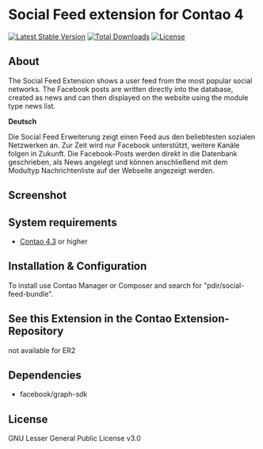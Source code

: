 Social Feed extension for Contao 4
============================================================

[![Latest Stable Version](https://poser.pugx.org/pdir/social-feed-bundle/v/stable)](https://packagist.org/packages/pdir/social-feed-bundle)
[![Total Downloads](https://poser.pugx.org/pdir/social-feed-bundle/downloads)](https://packagist.org/packages/pdir/social-feed-bundle)
[![License](https://poser.pugx.org/pdir/social-feed-bundle/license)](https://packagist.org/packages/pdir/social-feed-bundle)

About
-----

The Social Feed Extension shows a user feed from the most popular social networks. The Facebook posts are written directly into the database, created as news and can then displayed on the website using the module type news list.

**Deutsch**

Die Social Feed Erweiterung zeigt einen Feed aus den beliebtesten sozialen Netzwerken an. Zur Zeit wird nur Facebook unterstützt, weitere Kanäle folgen in Zukunft. Die Facebook-Posts werden direkt in die Datenbank geschrieben, als News angelegt und können anschließend mit dem Modultyp Nachrichtenliste auf der Webseite angezeigt werden.


Screenshot
-----------


System requirements
-------------------

* [Contao 4.3](https://github.com/contao/contao-bundle) or higher

Installation & Configuration
----------------------------

To install use Contao Manager or Composer and search for "pdir/social-feed-bundle".

See this Extension in the Contao Extension-Repository
---------------
not available for ER2

Dependencies
------------

- facebook/graph-sdk

License
-------
GNU Lesser General Public License v3.0